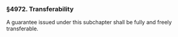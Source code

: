 ### §4972. Transferability ###

A guarantee issued under this subchapter shall be fully and freely transferable.